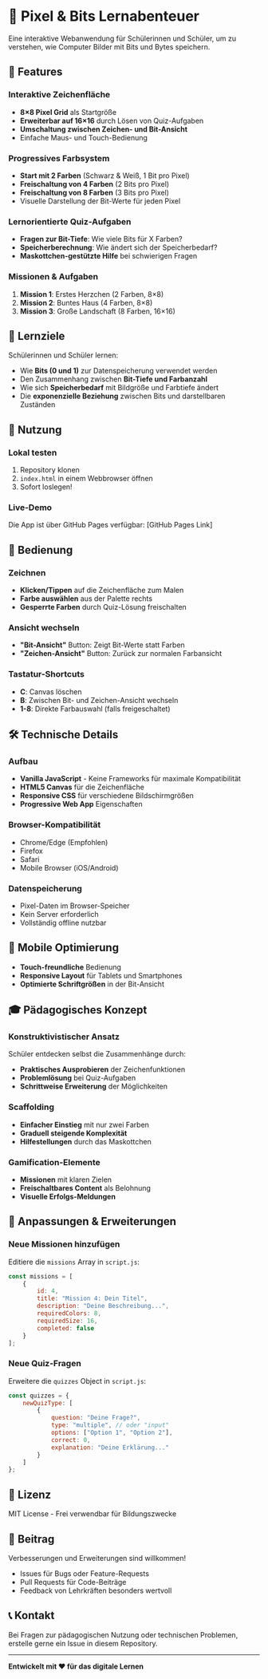 # 🎨 Pixel & Bits Lernabenteuer

Eine interaktive Webanwendung für Schülerinnen und Schüler, um zu verstehen, wie Computer Bilder mit Bits und Bytes speichern.

## 🌟 Features

### Interaktive Zeichenfläche
- **8×8 Pixel Grid** als Startgröße
- **Erweiterbar auf 16×16** durch Lösen von Quiz-Aufgaben
- **Umschaltung zwischen Zeichen- und Bit-Ansicht**
- Einfache Maus- und Touch-Bedienung

### Progressives Farbsystem
- **Start mit 2 Farben** (Schwarz & Weiß, 1 Bit pro Pixel)
- **Freischaltung von 4 Farben** (2 Bits pro Pixel)
- **Freischaltung von 8 Farben** (3 Bits pro Pixel)
- Visuelle Darstellung der Bit-Werte für jeden Pixel

### Lernorientierte Quiz-Aufgaben
- **Fragen zur Bit-Tiefe**: Wie viele Bits für X Farben?
- **Speicherberechnung**: Wie ändert sich der Speicherbedarf?
- **Maskottchen-gestützte Hilfe** bei schwierigen Fragen

### Missionen & Aufgaben
1. **Mission 1**: Erstes Herzchen (2 Farben, 8×8)
2. **Mission 2**: Buntes Haus (4 Farben, 8×8)  
3. **Mission 3**: Große Landschaft (8 Farben, 16×16)

## 🎯 Lernziele

Schülerinnen und Schüler lernen:
- Wie **Bits (0 und 1)** zur Datenspeicherung verwendet werden
- Den Zusammenhang zwischen **Bit-Tiefe und Farbanzahl**
- Wie sich **Speicherbedarf** mit Bildgröße und Farbtiefe ändert
- Die **exponenzielle Beziehung** zwischen Bits und darstellbaren Zuständen

## 🚀 Nutzung

### Lokal testen
1. Repository klonen
2. `index.html` in einem Webbrowser öffnen
3. Sofort loslegen!

### Live-Demo
Die App ist über GitHub Pages verfügbar: [GitHub Pages Link]

## 🎨 Bedienung

### Zeichnen
- **Klicken/Tippen** auf die Zeichenfläche zum Malen
- **Farbe auswählen** aus der Palette rechts
- **Gesperrte Farben** durch Quiz-Lösung freischalten

### Ansicht wechseln
- **"Bit-Ansicht"** Button: Zeigt Bit-Werte statt Farben
- **"Zeichen-Ansicht"** Button: Zurück zur normalen Farbansicht

### Tastatur-Shortcuts
- **C**: Canvas löschen
- **B**: Zwischen Bit- und Zeichen-Ansicht wechseln
- **1-8**: Direkte Farbauswahl (falls freigeschaltet)

## 🛠️ Technische Details

### Aufbau
- **Vanilla JavaScript** - Keine Frameworks für maximale Kompatibilität
- **HTML5 Canvas** für die Zeichenfläche
- **Responsive CSS** für verschiedene Bildschirmgrößen
- **Progressive Web App** Eigenschaften

### Browser-Kompatibilität
- Chrome/Edge (Empfohlen)
- Firefox
- Safari
- Mobile Browser (iOS/Android)

### Datenspeicherung
- Pixel-Daten im Browser-Speicher
- Kein Server erforderlich
- Vollständig offline nutzbar

## 📱 Mobile Optimierung

- **Touch-freundliche** Bedienung
- **Responsive Layout** für Tablets und Smartphones
- **Optimierte Schriftgrößen** in der Bit-Ansicht

## 🎓 Pädagogisches Konzept

### Konstruktivistischer Ansatz
Schüler entdecken selbst die Zusammenhänge durch:
- **Praktisches Ausprobieren** der Zeichenfunktionen
- **Problemlösung** bei Quiz-Aufgaben
- **Schrittweise Erweiterung** der Möglichkeiten

### Scaffolding
- **Einfacher Einstieg** mit nur zwei Farben
- **Graduell steigende Komplexität**
- **Hilfestellungen** durch das Maskottchen

### Gamification-Elemente
- **Missionen** mit klaren Zielen
- **Freischaltbares Content** als Belohnung
- **Visuelle Erfolgs-Meldungen**

## 🔧 Anpassungen & Erweiterungen

### Neue Missionen hinzufügen
Editiere die `missions` Array in `script.js`:

```javascript
const missions = [
    {
        id: 4,
        title: "Mission 4: Dein Titel",
        description: "Deine Beschreibung...",
        requiredColors: 8,
        requiredSize: 16,
        completed: false
    }
];
```

### Neue Quiz-Fragen
Erweitere die `quizzes` Object in `script.js`:

```javascript
const quizzes = {
    newQuizType: [
        {
            question: "Deine Frage?",
            type: "multiple", // oder "input"
            options: ["Option 1", "Option 2"],
            correct: 0,
            explanation: "Deine Erklärung..."
        }
    ]
};
```

## 📄 Lizenz

MIT License - Frei verwendbar für Bildungszwecke

## 🤝 Beitrag

Verbesserungen und Erweiterungen sind willkommen! 
- Issues für Bugs oder Feature-Requests
- Pull Requests für Code-Beiträge
- Feedback von Lehrkräften besonders wertvoll

## 📞 Kontakt

Bei Fragen zur pädagogischen Nutzung oder technischen Problemen, erstelle gerne ein Issue in diesem Repository.

---

**Entwickelt mit ❤️ für das digitale Lernen**
